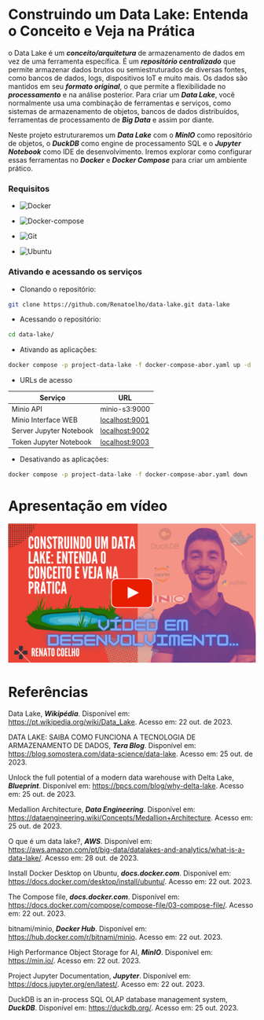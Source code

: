# Construindo um Data Lake: Entenda o Conceito e Veja na Prática

o Data Lake é um ***conceito/arquitetura*** de armazenamento de dados em vez de uma ferramenta específica. É um ***repositório centralizado*** que permite armazenar dados brutos ou semiestruturados de diversas fontes, como bancos de dados, logs, dispositivos IoT e muito mais. Os dados são mantidos em seu ***formato original***, o que permite a flexibilidade no ***processamento*** e na análise posterior. Para criar um ***Data Lake***, você normalmente usa uma combinação de ferramentas e serviços, como sistemas de armazenamento de objetos, bancos de dados distribuídos, ferramentas de processamento de ***Big Data*** e assim por diante.

Neste projeto estruturaremos um ***Data Lake*** com o ***MinIO*** como repositório de objetos, o ***DuckDB*** como engine de processamento SQL e o ***Jupyter Notebook*** como IDE de desenvolvimento. Iremos explorar como configurar essas ferramentas no ***Docker*** e ***Docker Compose*** para criar um ambiente prático.


### Requisitos

+ ![Docker](https://img.shields.io/badge/Docker-23.0.3-E3E3E3)

+ ![Docker-compose](https://img.shields.io/badge/Docker--compose-1.25.0-E3E3E3)

+ ![Git](https://img.shields.io/badge/Git-2.25.1%2B-E3E3E3)

+ ![Ubuntu](https://img.shields.io/badge/Ubuntu-20.04-E3E3E3)


### Ativando e acessando os serviços

+ Clonando o repositório:

```bash
git clone https://github.com/Renatoelho/data-lake.git data-lake
```

+ Acessando o repositório:

```bash
cd data-lake/
```

+ Ativando as aplicações:

```bash
docker compose -p project-data-lake -f docker-compose-abor.yaml up -d
```

+ URLs de acesso

|Serviço            |URL           |
|-------------------|--------------| 
|Minio API          |minio-s3:9000 |
|Minio Interface WEB|[localhost:9001](http://localhost:9001)|
|Server Jupyter Notebook|[localhost:9002](http://localhost:9002)|
|Token Jupyter Notebook|[localhost:9003](http://localhost:9003)|

+ Desativando as aplicações:

```bash
docker compose -p project-data-lake -f docker-compose-abor.yaml down
```


# Apresentação em vídeo

<p align="center">
  <a href="https://youtube.com/@renato-coelho" target="_blank"><img src="docs/images/construindo-data-lake.png" alt="Vídeo de apresentação do Projeto"></a>
</p>


# Referências

Data Lake, ***Wikipédia***. Disponível em: <https://pt.wikipedia.org/wiki/Data_Lake>. Acesso em: 22 out. de 2023.

DATA LAKE: SAIBA COMO FUNCIONA A TECNOLOGIA DE ARMAZENAMENTO DE DADOS, ***Tera Blog***. Disponível em: <https://blog.somostera.com/data-science/data-lake>. Acesso em: 25 out. de 2023.

Unlock the full potential of a modern data warehouse with Delta Lake, ***Blueprint***. Disponível em: <https://bpcs.com/blog/why-delta-lake>. Acesso em: 25 out. de 2023.

Medallion Architecture, ***Data Engineering***. Disponível em: <https://dataengineering.wiki/Concepts/Medallion+Architecture>. Acesso em: 25 out. de 2023.

O que é um data lake?, ***AWS***. Disponível em: <https://aws.amazon.com/pt/big-data/datalakes-and-analytics/what-is-a-data-lake/>. Acesso em: 28 out. de 2023.

Install Docker Desktop on Ubuntu, ***docs.docker.com***. Disponível em: <https://docs.docker.com/desktop/install/ubuntu/>. Acesso em: 22 out. 2023.

The Compose file, ***docs.docker.com***. Disponível em: <https://docs.docker.com/compose/compose-file/03-compose-file/>. Acesso em: 22 out. 2023.

bitnami/minio, ***Docker Hub***. Disponível em: <https://hub.docker.com/r/bitnami/minio>. Acesso em: 22 out. 2023.

High Performance Object Storage for AI, ***MinIO***. Disponível em: <https://min.io/>. Acesso em: 22 out. 2023.

Project Jupyter Documentation, ***Jupyter***. Disponível em: <https://docs.jupyter.org/en/latest/>. Acesso em: 22 out. 2023.

DuckDB is an in-process SQL OLAP database management system, ***DuckDB***. Disponível em: <https://duckdb.org/>. Acesso em: 25 out. 2023.
